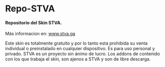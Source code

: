 # Repo-STVA
#### Repositorio del Skin STVA.
Más informacion en:
www.stva.ga

Este skin es totalmente gratuito y por lo tanto esta prohibida su venta individual o preinstalado en cualquier dispositivo.
Es para uso personal y privado. STVA es un proyecto sin ánimo de lucro.
Los addons de contenido con los que trabaja el skin, son ajenos a STVA y son de libre descarga.

